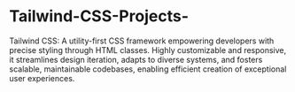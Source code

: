 # Tailwind-CSS-Projects-
Tailwind CSS: A utility-first CSS framework empowering developers with precise styling through HTML classes. Highly customizable and responsive, it streamlines design iteration, adapts to diverse systems, and fosters scalable, maintainable codebases, enabling efficient creation of exceptional user experiences.
